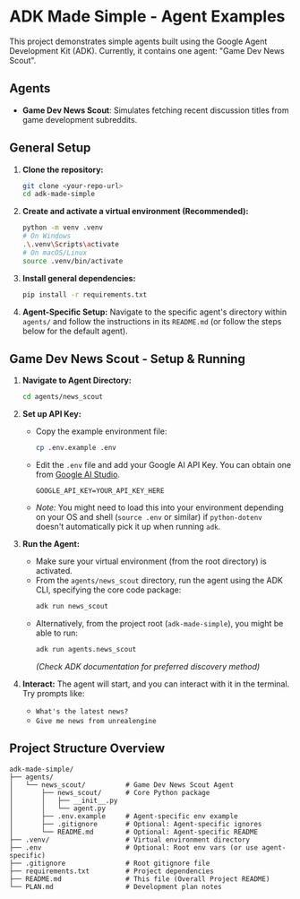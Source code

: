 # ADK Made Simple - Agent Examples

This project demonstrates simple agents built using the Google Agent Development Kit (ADK).
Currently, it contains one agent: "Game Dev News Scout".

## Agents

- **Game Dev News Scout**: Simulates fetching recent discussion titles from game development subreddits.

## General Setup

1.  **Clone the repository:**

    ```bash
    git clone <your-repo-url>
    cd adk-made-simple
    ```

2.  **Create and activate a virtual environment (Recommended):**

    ```bash
    python -m venv .venv
    # On Windows
    .\.venv\Scripts\activate
    # On macOS/Linux
    source .venv/bin/activate
    ```

3.  **Install general dependencies:**

    ```bash
    pip install -r requirements.txt
    ```

4.  **Agent-Specific Setup:** Navigate to the specific agent's directory within `agents/` and follow the instructions in its `README.md` (or follow the steps below for the default agent).

## Game Dev News Scout - Setup & Running

1.  **Navigate to Agent Directory:**

    ```bash
    cd agents/news_scout
    ```

2.  **Set up API Key:**

    - Copy the example environment file:
      ```bash
      cp .env.example .env
      ```
    - Edit the `.env` file and add your Google AI API Key. You can obtain one from [Google AI Studio](https://aistudio.google.com/app/apikey).
      ```dotenv
      GOOGLE_API_KEY=YOUR_API_KEY_HERE
      ```
    - _Note:_ You might need to load this into your environment depending on your OS and shell (`source .env` or similar) if `python-dotenv` doesn't automatically pick it up when running `adk`.

3.  **Run the Agent:**

    - Make sure your virtual environment (from the root directory) is activated.
    - From the `agents/news_scout` directory, run the agent using the ADK CLI, specifying the core code package:
      ```bash
      adk run news_scout
      ```
    - Alternatively, from the project root (`adk-made-simple`), you might be able to run:
      ```bash
      adk run agents.news_scout
      ```
      _(Check ADK documentation for preferred discovery method)_

4.  **Interact:** The agent will start, and you can interact with it in the terminal. Try prompts like:
    - `What's the latest news?`
    - `Give me news from unrealengine`

## Project Structure Overview

```
adk-made-simple/
├── agents/
│   └── news_scout/          # Game Dev News Scout Agent
│       ├── news_scout/      # Core Python package
│       │   ├── __init__.py
│       │   └── agent.py
│       ├── .env.example     # Agent-specific env example
│       ├── .gitignore       # Optional: Agent-specific ignores
│       └── README.md        # Optional: Agent-specific README
├── .venv/                   # Virtual environment directory
├── .env                     # Optional: Root env vars (or use agent-specific)
├── .gitignore               # Root gitignore file
├── requirements.txt         # Project dependencies
├── README.md                # This file (Overall Project README)
└── PLAN.md                  # Development plan notes
```
